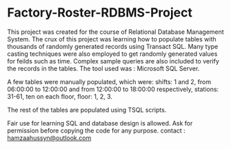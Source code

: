 # Factory-Roster-RDBMS-Project

This project was created for the course of Relational Database Management System.
The crux of this project was learning how to populate tables with thousands of randomly generated records using Transact SQL.
Many type casting techniques were also employed to get randomly generated values for feilds such as time.
Complex sample queries are also included to verify the records in the tables.
The tool used was : Microsoft SQL Server.

A few tables were manually populated, which were:
shifts: 1 and 2, from 06:00:00 to 12:00:00 and from 12:00:00 to 18:00:00 respectively,
stations: 31-61, ten on each floor,
floor: 1, 2, 3.

The rest of the tables are populated using TSQL scripts.


Fair use for learning SQL and database design is allowed.
Ask for permission before copying the code for any purpose.
contact : hamzaahussyn@outlook.com
